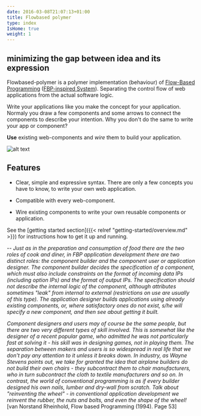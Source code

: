 ```yaml
---
date: 2016-03-08T21:07:13+01:00
title: Flowbased polymer
type: index
IsHome: true
weight: 1
---
```


## minimizing the gap between idea and its expression



Flowbased-polymer is a polymer implementation (behaviour) of   [Flow-Based Programming](https://en.wikipedia.org/wiki/Flow-based_programming) ([FBP-inspired System](http://www.jpaulmorrison.com/fbp/noflo.html)). Separating the control flow of web applications from the actual software logic. 
  
Write your applications like you make the concept for your application. Normaly you draw a few components and some arrows to connect the components to describe your intention. Why you don't do the same to write your app or component?

**Use** existing web-components and *wire* them to build your application.

 
 


![alt text](/images/simple.png)
## Features


- Clear, simple and expressive syntax. There are only a few concepts you have to know, to write your own web application.

- Compatible with every web-component. 

- Wire existing components to write your own reusable components or application.


See the [getting started section]({{< relref "getting-started/overview.md" >}}) for instructions how to get
it up and running.


-- <cite>Just as in the preparation and consumption of food there are the two roles of cook and diner, in FBP application development there are two distinct roles: the component builder and the component user or application designer. The component builder decides the specification of a component, which must also include constraints on the format of incoming data IPs (including option IPs) and the format of output IPs. The specification should not describe the internal logic of the component, although attributes sometimes "leak" from internal to external (restrictions on use are usually of this type). The application designer builds applications using already existing components, or, where satisfactory ones do not exist, s/he will specify a new component, and then see about getting it built.</cite>

<cite>Component designers and users may of course be the same people, but there are two very different types of skill involved. This is somewhat like the designer of a recent popular game, who admitted he was not particularly fast at solving it - his skill was in designing games, not in playing them. The separation between makers and users is so widespread in real life that we don't pay any attention to it unless it breaks down. In industry, as Wayne Stevens points out, we take for granted the idea that airplane builders do not build their own chairs - they subcontract them to chair manufacturers, who in turn subcontract the cloth to textile manufacturers and so on. In contrast, the world of conventional programming is as if every builder designed his own nails, lumber and dry-wall from scratch. Talk about "reinventing the wheel" - in conventional application development we reinvent the rubber, the nuts and bolts, and even the shape of the wheel!</cite>
[van Norstand Rheinhold, Flow based Programming (1994). Page 53]
